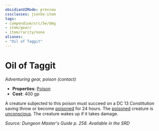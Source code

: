 ```yaml
---
obsidianUIMode: preview
cssclasses: json5e-item
tags:
- compendium/src/5e/dmg
- item/gear/
- item/rarity/none
aliases: 
- "Oil of Taggit"
---
```

# Oil of Taggit
*Adventuring gear, poison (contact)*  

- **Properties**: [Poison](2-Mechanics/CLI/rules/item-properties.md#Poison)
- **Cost**: 400 gp

A creature subjected to this poison must succeed on a DC 13 Constitution saving throw or become [poisoned](2-Mechanics/CLI/rules/conditions.md#Poisoned) for 24 hours. The [poisoned](2-Mechanics/CLI/rules/conditions.md#Poisoned) creature is [unconscious](2-Mechanics/CLI/rules/conditions.md#Unconscious). The creature wakes up if it takes damage.

*Source: Dungeon Master's Guide p. 258. Available in the <span title='Systems Reference Document (5.1)'>SRD</span>*